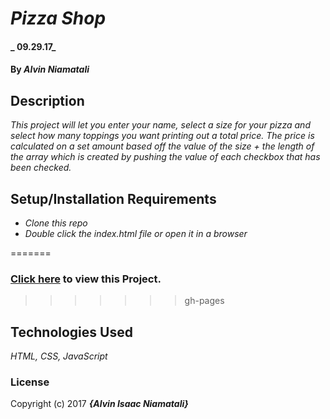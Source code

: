 # _Pizza Shop_

#### _ 09.29.17_

#### By _**Alvin Niamatali**_

## Description

_This project will let you enter your name, select a size for your pizza and select how many toppings you want printing out a total price.  The price is calculated on a set amount based off the value of the size + the length of the array which is created by pushing the value of each checkbox that has been checked._

## Setup/Installation Requirements

* _Clone this repo_
* _Double click the index.html file or open it in a browser_

=======
### [Click here](http://aniamatali.github.io/SoloProject4) to view this Project.
>>>>>>> gh-pages

## Technologies Used
_HTML, CSS, JavaScript_

### License
Copyright (c) 2017 **_{Alvin Isaac Niamatali}_**
